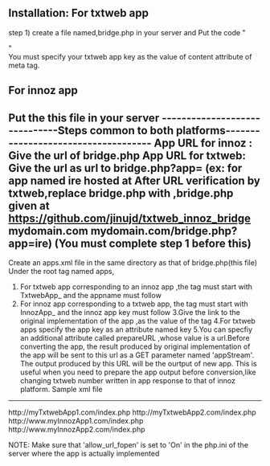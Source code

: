 
Installation:
For txtweb app 
-------------------
step 1)
create a file named,bridge.php in your server and
Put the  code 
"
<!doctype html>
 <html> 
    <head>
        <meta name = "txtweb-appkey" content = "<your txtweb-appkey here>" />
    </head>
    <body></body>
</html>"<br/>
You must specify your txtweb app key as the value of content attribute of meta tag.

For innoz app
-----------------
Put the this file in your server
------------------------------Steps common to both platforms------------------------------------
App URL for innoz : Give the url of bridge.php
App URL for txtweb: Give the url as url to bridge.php?app=<appname> (ex: for app named ire  hosted at
After URL verification by txtweb,replace bridge.php with ,bridge.php given  at https://github.com/jinujd/txtweb_innoz_bridge                                                                                     mydomain.com mydomain.com/bridge.php?app=ire) 
 																					   (You must complete step 1 before this)
----------------------------------------------------------------------
Create an apps.xml file in the  same directory as that of bridge.php(this file)
Under the root tag named apps,
1. For txtweb app corresponding to an innoz app ,the tag must start with TxtwebApp_ and the appname must follow
2. For innoz app corresponding to a txtweb app, the tag must start with InnozApp_ and the  innoz app key must follow
3.Give the link to the original implementation of the app ,as the value of the tag
4.For txtweb apps specify the app key as an attribute named key
5.You can specfiy an additional attribute called prepareURL ,whose value is a url.Before converting the app,
  the result produced by original implementation of the app will be sent to this url as a GET parameter named 'appStream'.
  The output produced by this URL will be the ourtput of new app.
  This is useful when you need to prepare the app output before conversion,like changing txtweb number written in app response to that of innoz platform.
Sample xml file
 -----------------
 <?xml version="1.0" encoding="ISO-8859-1"?>
<apps>
    <TxtwebApp_vote4 prepareURL = 'http://www.myUrl.com.prepare.php' key='3434-34343434-34343434-3434k34'>http://myTxtwebApp1.com/index.php</TxtwebApp_vote4 >
	<TxtwebApp_vote4 key='3434-34343434-34343434-3434k34d'>http://myTxtwebApp2.com/index.php</TxtwebApp_vote4 >
    <InnozApp_dabcdddde6ff0853e8e84ca1845e127a>http://www.myInnozApp1.com/index.php</InnozApp_dabcdddde6ff0853e8e84ca1845e127a>
    <InnozApp_dabcdddde6ff0853e8e84ca1845e127w prepareURL = 'http://www.myUrl.com.prepare.php' >http://www.myInnozApp2.com/index.php</InnozApp_dabcdddde6ff0853e8e84ca1845e127w>
</apps>



NOTE:
Make sure that 'allow_url_fopen' is set to 'On' in the php.ini of the server where the app is actually implemented  

